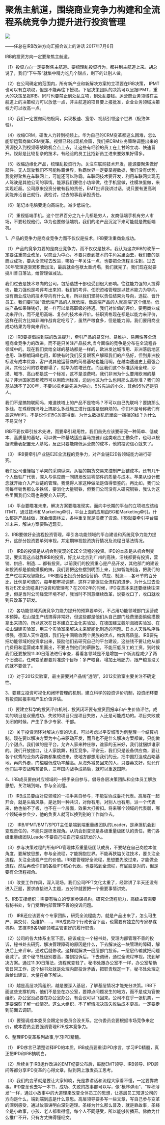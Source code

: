 # 聚焦主航道，围绕商业竞争力构建和全流程系统竞争力提升进行投资管理
<img class="pv" src="https://api.visitor.plantree.me/visitor-badge/pv?namespace=plantree.me&key=renzhengfei-speeches/./docs/speeches/2017/07/在战略预备队述职会上的讲话.md">


——任总在IRB改进方向汇报会议上的讲话
2017年7月6日



IRB的投资方向一定要聚焦主航道。

（1）投资方向一定要聚焦主航道。要梳理乱投资行为，都并到主航道上来。胡总说了，我们“下午茶”就集中精力吃几个甜点，剩下的让别人做。

（2）在公司确定的范围内，所有新产业和新解决方案的立项要在IRB决策， IPMT也可以有立项权，但是不能再往下授权。下层决策团队的决策可以呈报IPMT，重大的决策呈报IRB。同时也要禁止到处乱立项，到处乱要钱。运营商业务领域在主航道上的决策权力可以放低一点，非主航道的项目要上报批准，企业业务领域决策权力可以收高一点。

（3）我们一定要做网络极简，实现极速、宽带、视频引领这个世界（极致体验）。

（4）收缩CRM，研发人力转到视频上。华为自己的CRM变革都这么困难，怎么能帮运营商做CRM变革。视频已经出现机会窗，我们把CRM业务策略调整出来的资源投入到视频等战略机会点上去，让这些有经验的员工在上甘岭立功、快速晋升。视频是比较复杂的技术，有经验的员工比招新员工进来要效果好得多。

（5）收缩边缘化产品，梳理乱投资行为。关注车联网技术开发，能源要聚焦做好部件。无人驾驶我们不可能称霸世界，称霸世界一定要掌握数据，我们没有优势，我觉得聚焦在车联网上，可能还可以称霸。车联网技术要开发，利用车联网实现无人驾驶是其他公司的事情。能源我们要往小功率做，往手机里做，往模块里做，来实现赶超。公司原来投资分散有我的责任，EMT批评我讲过话，说只要有更高利润能养活自己就行。我检讨，过去的事我承担责任。

（6）笔记本电脑要走向高端化，减少低端化。

（7）重视低端手机。这个世界百分之九十几都是穷人，友商低端手机有穷人市场，不要轻视他们。华为也要做低端机，我们的老产品沉淀下来可能就是做低端机。

1、产品的竞争力是商业竞争力而不仅仅是技术，IRB要注重商业成功。

（1）产品的竞争力要的是商业竞争力，而不仅仅是技术。我认为这次IRB的改革一定要注重商业改革，以商业为中心，不要只走到技术的牛角尖里面去，我们要的是商业成功，要从全流程去改进，哪怕一年关注一点，也要把全流程关注到。过去30年管理逐渐累积做加法，最后就会包袱太重坍塌，我们就完了。我们现在就要搞川普日落法，给管理做减法。

我们过去是技术导向的公司，包括选拔干部也受到很大影响。往往能力强的人提得快，能力强也是考评考出来的，我们的考评、任职资格管理是以技术能力为导向，没有商业成功的技术导向有什么用。所以我们坚持以责任结果为导向，选拔、晋升员工。我们要打破“做低端产品的人就低端，做高端产品的人就高端”这个僵局。低端产品如果赚钱好，就一样可以拿高职级的待遇。我们对价值的评价，要用商业成功来评价，而不是用高端、复杂的技术来评价。任职资格现在都是以能力来评价，这样在前方比如非洲作战肯定吃亏了，虽然产粮食多，但是能力弱。我们要用商业成功结果为导向来评价。

（2）IRB要提倡端到端的改进提升，牵引产品的易交付、易维护、易用性等全流程商业竞争力的改进，而不是只关注产品技术,当今面临的竞争是分布在全流程各领域中的。现在我们卖给全球的基站都是一样的，欧洲发达城市用、非洲落后地区也用、珠穆朗玛峰也用，即使有时我们反复跟客户解释我们的产品好，但到非洲投标没有成本优势，客户说其他运营商的简易基站也能用啊。在越南遭遇史上最强台风，其他公司的铁塔都塌了，就华为铁塔还在。而且我们这个标准适用全球，沙漠、城市、高山都是这一个标准，这不是浪费吗。我们非洲为什么要用欧洲的基站？非洲国家首都城市可以用欧洲标准，边远地区为什么也用那么高标准？我们的基站活不了200年，不要以技术最先进为导向，5%先进的小众，其余95%还是穷人。

我们不是搞物联网吗，难道铁塔上的产品不是物吗？不可以自己先联吗？要搞那么多线，在珠穆朗玛峰上搞那么多线施工进行连接是很麻烦的。你们不是号称我们有高速Wifi吗，不是说你们5G厉害得很，为什么数据机房里面一捆捆的线？为什么不易交付？

IRB不要仅牵引技术先进，而要牵引易用性。我们首先应该要研究一种简单、低成本、高质量的基站，可以做一种基站适应喜马拉雅山这类艰苦工勘条件，也可以根据流量表配置无人基站，反正只要能降低运营商的成本，他的投资信心就来了。

（3） IRB要牵引产业链E2E全流程的竞争力，对产业链E2E各领域能力进行研究。

我们公司谁懂铝？苹果的采购纵深，从铝的期货交易来控制产业链成本。还有几千个人做驻厂代表，深入与供应商一同研发改进零部件的质量与成本。苹果从设计概念就开始介入产业链的管理。我觉得人家这种做法是值得借鉴的。再比如，我们公司每年销售那么多铁塔，要消化大量钢铁，但我们公司没有人研究钢铁，我认为这些里面我们公司也需要介入研究。

（4）平台要瞄准未来，解决方案要瞄准现实。面向中长期的平台的立项权应该给ITMT，通过技术和Marketing牵引，平台上面的应用由BG和Marketing牵引。什么都是产品线做，就会烟囱林立，各种重复就是浪费了资源。IRB就要牵引平台瞄准未来，解决方案要贴近现实。

2、IRB要做好全流程投资管理，牵引各功能领域的平台建设和系统竞争力能力提升，这部分投资要单列审视，并定期审视投资执行情况及流程日落法情况。

（1） IRB的投资是从机会到变现的E2E全流程的投资。IPD的本质是从机会到变现，要实现这点就靠IRB的投资，好比从北京到广州的高铁，沿线都要有投资，营销、供应、制造……都有投资。以前我们的投资重心是产品开发，其他部门的建设和投资都是偷偷摸摸的搞，我们要把这些摆到明面上来，比如智能制造，把我们的生产过程实现智能化。IRB要给出投资分配给营销、供应、制造……各环节的百分比，比例是可调的，每年都审视调整，这样才能促进全流程的进步。为什么过去没有对E2E全流程进行投资和管理呢？在2002年的时候，IPD变革本来还要继续往深走，但是当时公司经营环境不好，我当时不同意继续改革，说要收口了，收口就收到只改革了研发。

（2）各功能领域系统竞争力能力提升的预算要单列，不占用功能领域部门运营成本预算。松山湖生产线搞得非常好，但这些都是他们从自己部门经费里面偷偷摸摸拿出来搞的，所以这次在日本建立工业化实验室、在德国建立魏尔海姆实验室、在松山湖建实验室，用三个实验室来解决未来智能化制造的问题。日本人天性秩序性很强，德国人天性谨慎，我们在中间吸收两个民族的优点，构筑高质量。IRB要先把功能领域的投资拿出来，鼓励他们去研究自己的平台建设，这些钱不要让他从部门费用和运营成本里面出，不要占到他们的薪酬包，不能压低员工的工资。到时候我们还要按照11.30日落法进行审查，看看各领域是不是增加一个新流程减少了两个旧流程。任何变革都要对准这个目标：多产粮食，增加土地肥力，跟产粮食没关的就不要做了。

（3）对于2012实验室，最主要要对产品线“透明”，2012实验室主要关注不确定性。

3、要建立投资可视化和闭环管理的机制，建立科学的投资评价机制，投资闭环要有投资回报率和产生价值评估。

（1）要建立科学的投资评价机制，投资闭环要有投资回报率和产生价值评估。成功的项目是双重成功，失败的项目只是项目失败，人还是可能成功的。项目失败或关闭的时候，产生了多少专家、干部。

（2）关于投资闭环对解决方案的诉求，可以考虑以平安城市为例整理一个结算机制。现在要以解决方案为中心来驱动开发，而且也不是什么解决方案都做，只能做几个甜点。我们做的是平台，允许人家来种庄稼，谁家的玉米好，我们就捆绑谁家的。我们开放接口，让人家跳舞，相互竞争。平安云，我们只是设备供应商，要让各个优秀的业务内容商都集成进来，使地方都想用我们的云，把中国打造成战略基地，再向外走，门槛越低成功率越高。从海外减员回来的人，只要英文好，就允许他们进平安战略预备队，三年国内战争成熟后，就可以重返国际。

4、IRB成员要由对应领域的一把手亲自参与。倡导各层决策团队和全体员工解放思想，关注端到端，参与全流程。

（1）IRB成员要由对应领域的一把手亲自参与，不能妥协成委托代表。高层在一起开会，就是头脑风暴，是达到一种共识，对你有用，对别人也有用，派一个代表来，他也拍不了板，也不在一个层面，效果大打折扣。将来哪个领域的代表弱，哪个领域来参会少，他的负责人就可以换到别的工作岗位去。

（2） IRB/IPMT/BMT/SPDT主任是端到端重量级团队的Leader，是承担机会到变现责任的，不能只是研发视角。从机会到变现是各级重量级团队的责任，我们各级重量级团队Leader不要自己把自己变成研发的人。

（3）参与决策过程的所有IPD管理体系重量级团队成员，不要站在自己岗位本位角度，要解放思想，参与全流程，才能拥抱世界。不能再狭隘关注技术，要关注全流程，关注全流程产生的价值。IRB要管理好全流程，思想要先改过来，才能做全流程。然后再改你们的各级IPD核心代表，也要站到全流程，有屁股是对的，但是要有全流程视角。

（4）改变工作作风，深入现场。我们公司PPT文化太重了，经常讲了半天还没有进入正题，要求直接进入主题，五分钟就要把一个重要事情讲完。

5、IRB支撑组织：需要有独立的专家参谋机构，研究全流程能力，高级主管需要有秘书处，专门受理内部管理不善的投诉问题。

（1） IRB还应该要有个专家团队，研究全流程能力，就是产品出来了，怎么可生产、易交付、免维护……。IRB成员每个行政长官下面，也需要有独立的专家参谋机构，支撑IRB各功能领域主管更好的履行职责。

（2）公司的各大体系主官下面，应该成立一个秘书处，受理内部管理不善的投诉，秘书处去研究、解决管理障碍的原因是什么，下去解决这一块管理的障碍，解决后上来评审，通过后就修改。这样就解决一层层部门投诉，一层层传输就把问题衰减了。这个秘书处级别要高，接到投诉后，下去调研，通过全流程审视，找到解决方案。通过11.30日落法，流程就变轻了。秘书处跟办公室不一样，办公室帮助管日常工作，这个秘书处就是处理内部投诉矛盾，把职责规定一下，秘书处处理之后给出建议，大量在会下解决。

（3）越是高层决策组织，越是要深入基层，了解基层情况才能充分决策。IRB下面这些支撑机构，他们不是坐在办公室，要蹲点问题发生的地方，而不是成为官僚组织。办公室没必要在办公室办公，有会议可以飞回来。公司不在乎一张机票，一定要深刻了解一线情况。这么大组织，不了解情况决策失败后成本更高。一定要走到前面去调研。

（4）要强调成本委员会跟定价委员会没关系。定价委员会要根据市场竞争来定价，成本委员会要强调管理E2E成本竞争力。

6、整理IPD变革系列故事,学习IPD精髓。

（1） IPD序言已清楚诠释IPD的本质，IRB成员要重读IPD序言，学习IPD精髓，真正把IPD和IRB搞明白。

（2）后续关于IRB运作改进的EMT纪要公布后，鼓励EMT领导、IRB领导、IPD顾问等都分享IPD变革的心得文章，贴到网上激发员工思考。

（3）我们的变革就是要让大家知晓，光是靠讲话和流程大家看不懂，一定要靠故事。IPD变革也去写一本书，成功、失败的故事都可以写，像“枪林弹雨”、“厚积薄发”一样，通过小故事中的大道理来改变全体员工的思想，让基层员工知道公司的方向是什么，端到端到底是什么意思。高层领导要多写一些文章，写自己参与变革的深刻感受，通过故事讲明白深刻道理。圣经为什么那么普及，就是靠故事，圣经全是小故事，小孩、老人都看得懂，每个人不同感受，所以能够传播开。佛教为什么推广不开，只有方丈搞得懂经文。
